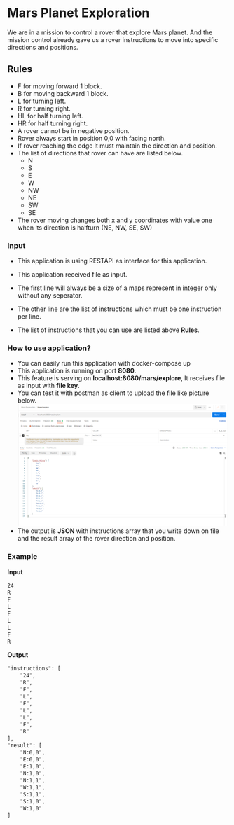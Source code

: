 # Mars Planet Exploration 


We are in a mission to control a rover that explore Mars planet. And the mission control already gave us a rover instructions to move into specific directions and positions.

## Rules

- F for moving forward 1 block.
- B for moving backward 1 block.
- L for turning left.
- R for turning right.
- HL for half turning left.
- HR for half turning right.
- A rover cannot be in negative position.
- Rover always start in position 0,0 with facing north.
- If rover reaching the edge it must maintain the direction and position.
- The list of directions that rover can have are listed below.
  - N
  - S
  - E
  - W
  - NW
  - NE
  - SW
  - SE
- The rover moving changes both x and y coordinates with value one when its direction is halfturn (NE, NW, SE, SW)

### Input

- This application is using RESTAPI as interface for this application.

- This application received file as input.

- The first line will always be a size of a maps represent in integer only without any seperator.

- The other line are the list of instructions which must be one instruction per line.

- The list of instructions that you can use are listed above **Rules**.

### How to use application?

- You can easily run this application with docker-compose up
- This application is running on port **8080**.
- This feature is serving on **localhost:8080/mars/explore**, It receives file as input with **file key**.
- You can test it with postman as client to upload the file like picture below.
![Postman Example](/assets/mars-exploration-test-01.png)
- The output is **JSON** with instructions array that you write down on file and the result array of the rover direction and position. 

### Example

**Input**
    
    24
    R
    F
    L
    F
    L
    L
    F
    R

**Output**

    "instructions": [
        "24",
        "R",
        "F",
        "L",
        "F",
        "L",
        "L",
        "F",
        "R"
    ],
    "result": [
        "N:0,0",
        "E:0,0",
        "E:1,0",
        "N:1,0",
        "N:1,1",
        "W:1,1",
        "S:1,1",
        "S:1,0",
        "W:1,0"
    ]
